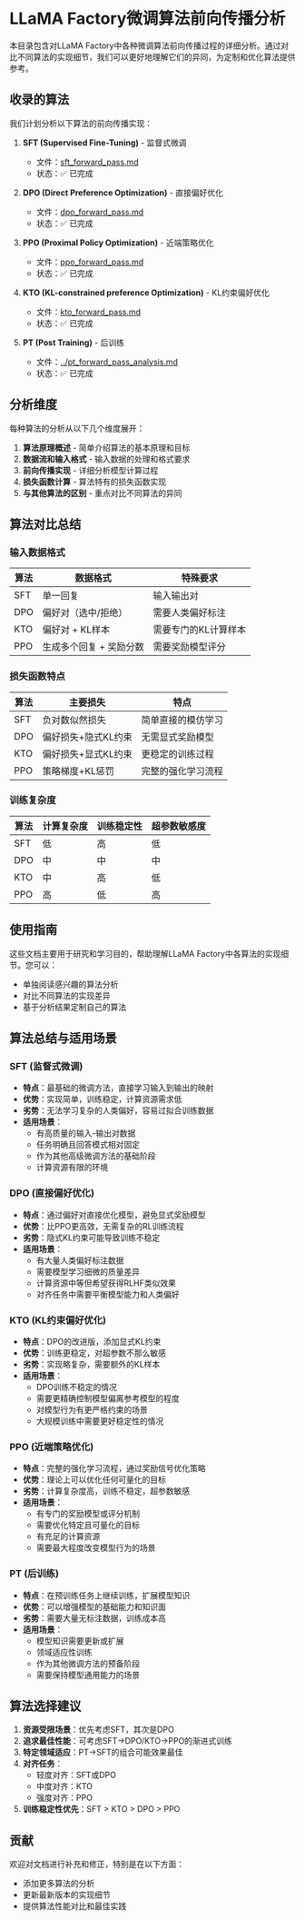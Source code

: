 # LLaMA Factory微调算法前向传播分析

本目录包含对LLaMA Factory中各种微调算法前向传播过程的详细分析。通过对比不同算法的实现细节，我们可以更好地理解它们的异同，为定制和优化算法提供参考。

## 收录的算法

我们计划分析以下算法的前向传播实现：

1. **SFT (Supervised Fine-Tuning)** - 监督式微调
   - 文件：[sft_forward_pass.md](sft_forward_pass.md)
   - 状态：✅ 已完成

2. **DPO (Direct Preference Optimization)** - 直接偏好优化
   - 文件：[dpo_forward_pass.md](dpo_forward_pass.md)
   - 状态：✅ 已完成

3. **PPO (Proximal Policy Optimization)** - 近端策略优化
   - 文件：[ppo_forward_pass.md](ppo_forward_pass.md)
   - 状态：✅ 已完成

4. **KTO (KL-constrained preference Optimization)** - KL约束偏好优化
   - 文件：[kto_forward_pass.md](kto_forward_pass.md)
   - 状态：✅ 已完成

5. **PT (Post Training)** - 后训练
   - 文件：[../pt_forward_pass_analysis.md](../pt_forward_pass_analysis.md)
   - 状态：✅ 已完成

## 分析维度

每种算法的分析从以下几个维度展开：

1. **算法原理概述** - 简单介绍算法的基本原理和目标
2. **数据流和输入格式** - 输入数据的处理和格式要求
3. **前向传播实现** - 详细分析模型计算过程
4. **损失函数计算** - 算法特有的损失函数实现
5. **与其他算法的区别** - 重点对比不同算法的异同

## 算法对比总结

### 输入数据格式

| 算法 | 数据格式 | 特殊要求 |
|------|---------|---------|
| SFT  | 单一回复 | 输入输出对 |
| DPO  | 偏好对（选中/拒绝） | 需要人类偏好标注 |
| KTO  | 偏好对 + KL样本 | 需要专门的KL计算样本 |
| PPO  | 生成多个回复 + 奖励分数 | 需要奖励模型评分 |

### 损失函数特点

| 算法 | 主要损失 | 特点 |
|------|---------|------|
| SFT  | 负对数似然损失 | 简单直接的模仿学习 |
| DPO  | 偏好损失+隐式KL约束 | 无需显式奖励模型 |
| KTO  | 偏好损失+显式KL约束 | 更稳定的训练过程 |
| PPO  | 策略梯度+KL惩罚 | 完整的强化学习流程 |

### 训练复杂度

| 算法 | 计算复杂度 | 训练稳定性 | 超参数敏感度 |
|------|----------|-----------|------------|
| SFT  | 低        | 高        | 低         |
| DPO  | 中        | 中        | 中         |
| KTO  | 中        | 高        | 低         |
| PPO  | 高        | 低        | 高         |

## 使用指南

这些文档主要用于研究和学习目的，帮助理解LLaMA Factory中各算法的实现细节。您可以：

- 单独阅读感兴趣的算法分析
- 对比不同算法的实现差异
- 基于分析结果定制自己的算法

## 算法总结与适用场景

### SFT (监督式微调)
- **特点**：最基础的微调方法，直接学习输入到输出的映射
- **优势**：实现简单，训练稳定，计算资源需求低
- **劣势**：无法学习复杂的人类偏好，容易过拟合训练数据
- **适用场景**：
  - 有高质量的输入-输出对数据
  - 任务明确且回答模式相对固定
  - 作为其他高级微调方法的基础阶段
  - 计算资源有限的环境

### DPO (直接偏好优化)
- **特点**：通过偏好对直接优化模型，避免显式奖励模型
- **优势**：比PPO更高效，无需复杂的RL训练流程
- **劣势**：隐式KL约束可能导致训练不稳定
- **适用场景**：
  - 有大量人类偏好标注数据
  - 需要模型学习细微的质量差异
  - 计算资源中等但希望获得RLHF类似效果
  - 对齐任务中需要平衡模型能力和人类偏好

### KTO (KL约束偏好优化)
- **特点**：DPO的改进版，添加显式KL约束
- **优势**：训练更稳定，对超参数不那么敏感
- **劣势**：实现略复杂，需要额外的KL样本
- **适用场景**：
  - DPO训练不稳定的情况
  - 需要更精确控制模型偏离参考模型的程度
  - 对模型行为有更严格约束的场景
  - 大规模训练中需要更好稳定性的情况

### PPO (近端策略优化)
- **特点**：完整的强化学习流程，通过奖励信号优化策略
- **优势**：理论上可以优化任何可量化的目标
- **劣势**：计算复杂度高，训练不稳定，超参数敏感
- **适用场景**：
  - 有专门的奖励模型或评分机制
  - 需要优化特定且可量化的目标
  - 有充足的计算资源
  - 需要最大程度改变模型行为的场景

### PT (后训练)
- **特点**：在预训练任务上继续训练，扩展模型知识
- **优势**：可以增强模型的基础能力和知识面
- **劣势**：需要大量无标注数据，训练成本高
- **适用场景**：
  - 模型知识需要更新或扩展
  - 领域适应性训练
  - 作为其他微调方法的预备阶段
  - 需要保持模型通用能力的场景

## 算法选择建议

1. **资源受限场景**：优先考虑SFT，其次是DPO
2. **追求最佳性能**：可考虑SFT→DPO/KTO→PPO的渐进式训练
3. **特定领域适应**：PT→SFT的组合可能效果最佳
4. **对齐任务**：
   - 轻度对齐：SFT或DPO
   - 中度对齐：KTO
   - 强度对齐：PPO
5. **训练稳定性优先**：SFT > KTO > DPO > PPO

## 贡献

欢迎对文档进行补充和修正，特别是在以下方面：
- 添加更多算法的分析
- 更新最新版本的实现细节
- 提供算法性能对比和最佳实践 